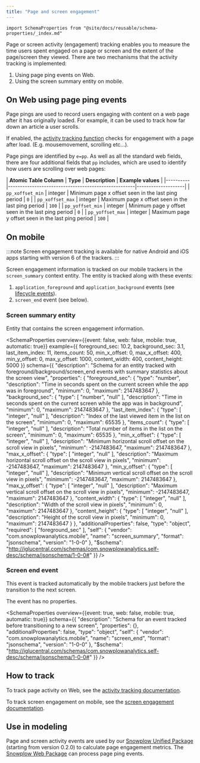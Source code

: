 ```yaml
---
title: "Page and screen engagement"
---
```


```mdx-code-block
import SchemaProperties from "@site/docs/reusable/schema-properties/_index.md"
```

Page or screen activity (engagement) tracking enables you to measure the time users spent engaged on a page or screen and the extent of the page/screen they viewed.
There are two mechanisms that the activity tracking is implemented:

1. Using page ping events on Web.
2. Using the screen summary entity on mobile.

## On Web using page ping events

Page pings are used to record users engaging with content on a web page after it has originally loaded. For example, it can be used to track how far down an article a user scrolls.

If enabled, the [activity tracking function](/docs/collecting-data/collecting-from-own-applications/javascript-trackers/web-tracker/tracking-events/activity-page-pings/index.md) checks for engagement with a page after load. (E.g. mousemovement, scrolling etc...).

Page pings are identified by `e=pp`. As well as all the standard web fields, there are four additional fields that `pp` includes, which are used to identify how users are scrolling over web pages:

| **Atomic Table Column**      | **Type** | **Description**                                     | **Example values** |
|----------|-----------------------------------------------------|--------------------|
| `pp_xoffset_min` | integer  | Minimum page x offset seen in the last ping period  | `0`                |
| `pp_xoffset_max` | integer  | Maximum page x offset seen in the last ping period  | `100`              |
| `pp_yoffset_min` | integer  | Minimum page y offset seen in the last ping period  | `0`                |
| `pp_yoffset_max` | integer  | Maximum page y offset seen in the last ping period  | `100`              |

## On mobile

:::note
Screen engagement tracking is available for native Android and iOS apps starting with version 6 of the trackers.
:::

Screen engagement information is tracked on our mobile trackers in the `screen_summary` context entity.
The entity is tracked along with these events:

1. `application_foreground` and `application_background` events (see [lifecycle events](/docs/collecting-data/collecting-from-own-applications/snowplow-tracker-protocol/ootb-data/mobile-lifecycle-events/index.md)).
2. `screen_end` event (see below).

### Screen summary entity

Entity that contains the screen engagement information.

<SchemaProperties
  overview={{event: false, web: false, mobile: true, automatic: true}}
  example={{ foreground_sec: 10.2, background_sec: 3.1, last_item_index: 11, items_count: 50, min_x_offset: 0, max_x_offset: 400, min_y_offset: 0, max_y_offset: 1000, content_width: 400, content_height: 5000 }}
  schema={{ "description": "Schema for an entity tracked with foreground/background/screen_end events with summary statistics about the screen view", "properties": { "foreground_sec": { "type": "number", "description": "Time in seconds spent on the current screen while the app was in foreground", "minimum": 0, "maximum": 2147483647 }, "background_sec": { "type": [ "number", "null" ], "description": "Time in seconds spent on the current screen while the app was in background", "minimum": 0, "maximum": 2147483647 }, "last_item_index": { "type": [ "integer", "null" ], "description": "Index of the last viewed item in the list on the screen", "minimum": 0, "maximum": 65535 }, "items_count": { "type": [ "integer", "null" ], "description": "Total number of items in the list on the screen", "minimum": 0, "maximum": 65535 }, "min_x_offset": { "type": [ "integer", "null" ], "description": "Minimum horizontal scroll offset on the scroll view in pixels", "minimum": -2147483647, "maximum": 2147483647 }, "max_x_offset": { "type": [ "integer", "null" ], "description": "Maximum horizontal scroll offset on the scroll view in pixels", "minimum": -2147483647, "maximum": 2147483647 }, "min_y_offset": { "type": [ "integer", "null" ], "description": "Minimum vertical scroll offset on the scroll view in pixels", "minimum": -2147483647, "maximum": 2147483647 }, "max_y_offset": { "type": [ "integer", "null" ], "description": "Maximum vertical scroll offset on the scroll view in pixels", "minimum": -2147483647, "maximum": 2147483647 }, "content_width": { "type": [ "integer", "null" ], "description": "Width of the scroll view in pixels", "minimum": 0, "maximum": 2147483647 }, "content_height": { "type": [ "integer", "null" ], "description": "Height of the scroll view in pixels", "minimum": 0, "maximum": 2147483647 } }, "additionalProperties": false, "type": "object", "required": [ "foreground_sec" ], "self": { "vendor": "com.snowplowanalytics.mobile", "name": "screen_summary", "format": "jsonschema", "version": "1-0-0" }, "$schema": "http://iglucentral.com/schemas/com.snowplowanalytics.self-desc/schema/jsonschema/1-0-0#" }} />

### Screen end event

This event is tracked automatically by the mobile trackers just before the transition to the next screen.

The event has no properties.

<SchemaProperties
  overview={{event: true, web: false, mobile: true, automatic: true}}
  schema={{ "description": "Schema for an event tracked before transitioning to a new screen", "properties": {}, "additionalProperties": false, "type": "object", "self": { "vendor": "com.snowplowanalytics.mobile", "name": "screen_end", "format": "jsonschema", "version": "1-0-0" }, "$schema": "http://iglucentral.com/schemas/com.snowplowanalytics.self-desc/schema/jsonschema/1-0-0#" }} />

## How to track

To track page activity on Web, see the [activity tracking documentation](/docs/collecting-data/collecting-from-own-applications/javascript-trackers/web-tracker/tracking-events/activity-page-pings/index.md).

To track screen engagement on mobile, see the [screen engagement documentation](/docs/collecting-data/collecting-from-own-applications/mobile-trackers/tracking-events/screen-tracking/index.md#screen-engagemement-tracking).

## Use in modeling

Page and screen activity events are used by our [Snowplow Unified Package](/docs/modeling-your-data/modeling-your-data-with-dbt/dbt-models/dbt-unified-data-model/index.md) (starting from version 0.2.0) to calculate page engagement metrics.
The [Snowplow Web Package](/docs/modeling-your-data/modeling-your-data-with-dbt/dbt-models/legacy/dbt-web-data-model/index.md) can process page ping events.
